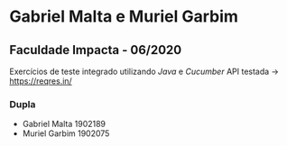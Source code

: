 # Gabriel Malta e Muriel Garbim
## Faculdade Impacta - 06/2020

Exercícios de teste integrado utilizando _Java_ e _Cucumber_
API testada -> https://reqres.in/


### Dupla
- Gabriel Malta 1902189
- Muriel Garbim 1902075
